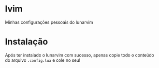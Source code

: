 # lvim 
Minhas configurações pessoais do lunarvim 

# Instalação 
Após ter instalado o lunarvim com sucesso, apenas copie todo o conteúdo do arquivo `.config.lua` e cole no seu!
